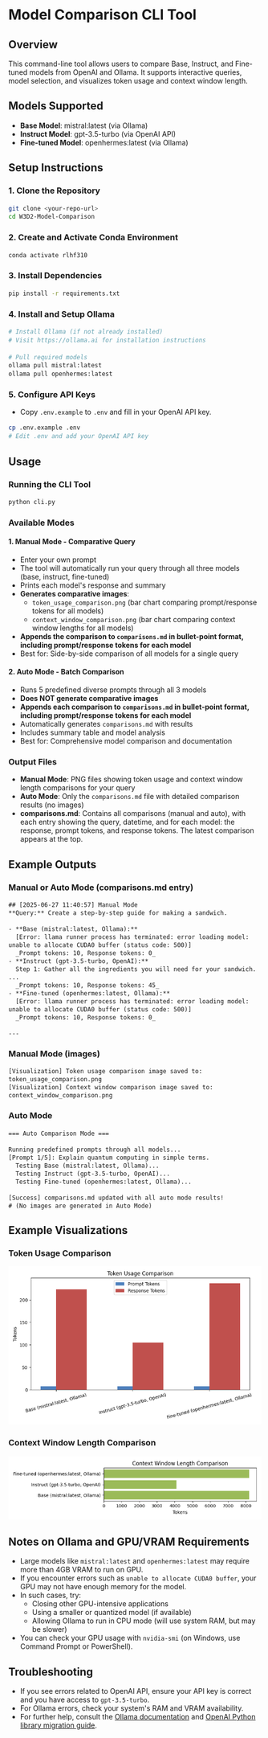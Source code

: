 # Model Comparison CLI Tool

## Overview
This command-line tool allows users to compare Base, Instruct, and Fine-tuned models from OpenAI and Ollama. It supports interactive queries, model selection, and visualizes token usage and context window length.

## Models Supported
- **Base Model**: mistral:latest (via Ollama)
- **Instruct Model**: gpt-3.5-turbo (via OpenAI API)
- **Fine-tuned Model**: openhermes:latest (via Ollama)

## Setup Instructions

### 1. Clone the Repository
```bash
git clone <your-repo-url>
cd W3D2-Model-Comparison
```

### 2. Create and Activate Conda Environment
```bash
conda activate rlhf310
```

### 3. Install Dependencies
```bash
pip install -r requirements.txt
```

### 4. Install and Setup Ollama
```bash
# Install Ollama (if not already installed)
# Visit https://ollama.ai for installation instructions

# Pull required models
ollama pull mistral:latest
ollama pull openhermes:latest
```

### 5. Configure API Keys
- Copy `.env.example` to `.env` and fill in your OpenAI API key.

```bash
cp .env.example .env
# Edit .env and add your OpenAI API key
```

## Usage

### Running the CLI Tool
```bash
python cli.py
```

### Available Modes

#### 1. Manual Mode - Comparative Query
- Enter your own prompt
- The tool will automatically run your query through all three models (base, instruct, fine-tuned)
- Prints each model's response and summary
- **Generates comparative images**:
  - `token_usage_comparison.png` (bar chart comparing prompt/response tokens for all models)
  - `context_window_comparison.png` (bar chart comparing context window lengths for all models)
- **Appends the comparison to `comparisons.md` in bullet-point format, including prompt/response tokens for each model**
- Best for: Side-by-side comparison of all models for a single query

#### 2. Auto Mode - Batch Comparison
- Runs 5 predefined diverse prompts through all 3 models
- **Does NOT generate comparative images**
- **Appends each comparison to `comparisons.md` in bullet-point format, including prompt/response tokens for each model**
- Automatically generates `comparisons.md` with results
- Includes summary table and model analysis
- Best for: Comprehensive model comparison and documentation

### Output Files
- **Manual Mode**: PNG files showing token usage and context window length comparisons for your query
- **Auto Mode**: Only the `comparisons.md` file with detailed comparison results (no images)
- **comparisons.md**: Contains all comparisons (manual and auto), with each entry showing the query, datetime, and for each model: the response, prompt tokens, and response tokens. The latest comparison appears at the top.

## Example Outputs

### Manual or Auto Mode (comparisons.md entry)
```
## [2025-06-27 11:40:57] Manual Mode
**Query:** Create a step-by-step guide for making a sandwich.

- **Base (mistral:latest, Ollama):**
  [Error: llama runner process has terminated: error loading model: unable to allocate CUDA0 buffer (status code: 500)]
  _Prompt tokens: 10, Response tokens: 0_
- **Instruct (gpt-3.5-turbo, OpenAI):**
  Step 1: Gather all the ingredients you will need for your sandwich. ...
  _Prompt tokens: 10, Response tokens: 45_
- **Fine-tuned (openhermes:latest, Ollama):**
  [Error: llama runner process has terminated: error loading model: unable to allocate CUDA0 buffer (status code: 500)]
  _Prompt tokens: 10, Response tokens: 0_

---
```

### Manual Mode (images)
```
[Visualization] Token usage comparison image saved to: token_usage_comparison.png
[Visualization] Context window comparison image saved to: context_window_comparison.png
```

### Auto Mode
```
=== Auto Comparison Mode ===

Running predefined prompts through all models...
[Prompt 1/5]: Explain quantum computing in simple terms.
  Testing Base (mistral:latest, Ollama)...
  Testing Instruct (gpt-3.5-turbo, OpenAI)...
  Testing Fine-tuned (openhermes:latest, Ollama)...

[Success] comparisons.md updated with all auto mode results!
# (No images are generated in Auto Mode)
```

## Example Visualizations

### Token Usage Comparison
![Token Usage Comparison](token_usage_comparison.png)

### Context Window Length Comparison
![Context Window Comparison](context_window_comparison.png)

## Notes on Ollama and GPU/VRAM Requirements
- Large models like `mistral:latest` and `openhermes:latest` may require more than 4GB VRAM to run on GPU.
- If you encounter errors such as `unable to allocate CUDA0 buffer`, your GPU may not have enough memory for the model.
- In such cases, try:
  - Closing other GPU-intensive applications
  - Using a smaller or quantized model (if available)
  - Allowing Ollama to run in CPU mode (will use system RAM, but may be slower)
- You can check your GPU usage with `nvidia-smi` (on Windows, use Command Prompt or PowerShell).

## Troubleshooting
- If you see errors related to OpenAI API, ensure your API key is correct and you have access to `gpt-3.5-turbo`.
- For Ollama errors, check your system's RAM and VRAM availability.
- For further help, consult the [Ollama documentation](https://ollama.ai) and [OpenAI Python library migration guide](https://github.com/openai/openai-python/discussions/742).
